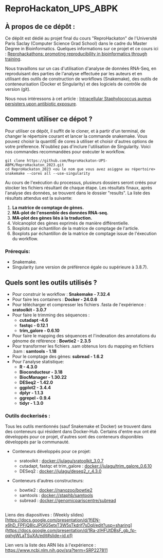 # ReproHackaton_UPS_ABPK

## À propos de ce dépôt :
Ce dépôt est dédié au projet final du cours "ReproHackaton" de l'Université Paris Saclay (Computer Science Grad School) dans le cadre du Master Degree in Bioinformatics.
Quelques informations sur ce projet et ce cours ici : [Reprohackathons: promoting reproducibility in bioinformatics through training](https://doi.org/10.1093/bioinformatics/btad227).

Nous travaillons sur un cas d'utilisation d'analyse de données RNA-Seq, en reproduisant des parties de l'analyse effectuée par les auteurs et en utilisant des outils de construction de workflows (Snakemake), des outils de conteneurisation (Docker et Singularity) et des logiciels de contrôle de version (git).

Nous nous intéressons à cet article :  [Intracellular Staphylococcus aureus persisters upon antibiotic exposure](https://doi.org/10.1038/s41467-020-15966-7).

## Comment utiliser ce dépot ?
Pour utiliser ce dépôt, il suffit de le cloner, et à partir d'un terminal, de changer le répertoire courant et lancer la commande snakemake. Vous pouvez choisir la quantitÉ de cores à utiliser et choisir d'autres options de votre préference. N'oubliez pas d'inclure l'utilisation de Singularity. Voici nos commandes recommandées pour exécuter le workflow.
```
git clone https://github.com/ReproHackaton-UPS-ABPK/ReproHackaton_2023.git
cd ReproHackaton_2023 <ou le nom que vous avez asiggne au répertoire>
snakemake --cores all --use-singularity
```
Au cours de l'exécution du processus, plusieurs dossiers seront créés pour stocker les fichiers résultant de chaque étape. Les résultats finaux, après l'analyse des données, se trouvent dans le dossier "results".
La liste des résultats attendus est la suivante:
1. **La matrice de comptage de gènes.**
2. **MA-plot de l'ensemble des données RNA-seq.**
3. **MA-plot des gènes liés à la traduction.**
4. Volcanoplot des gènes exprimés de manière différentielle.
5. Boxplots par échantillon de la matrice de comptage de l'article.
6. Boxplots par échantillon de la matrice de comptage issue de l'éxecution du workflow.
   
### Prérequis:
* Snakemake.
* Singularity (une version de préférence égale ou supérieure à 3.8.7).

## Quels sont les outils utilisés ?

* Pour construir le workflow : **Snakemake - 7.32.4**
* Pour faire les containers : **Docker - 24.0.6**
* Pour télécharger et compresser les fichiers .fasta de l'expérience : **sratoolkit - 3.0.7**
* Pour faire le trimming des séquences :
    * **cutadapt -4.6**
    * **fastqc - 0.12.1**
    * **trim_galore - 0.6.10**
* Pour faire le mapping des séquences et l'indexation des annotations du génome de référence : **Bowtie2 - 2.3.5**
* Pour transformer les fichiers .sam obtenus lors du mapping en fichiers .bam : **samtools - 1.18**
* Pour le comptage des gènes: **subread - 1.6.2**
* Pour l'analyse statistique:
   * **R - 4.3.0**
   * **Bioconducteur - 3.18**
   * **BiocManager - 1.30.22**
   * **DESeq2 - 1.42.0**   
   * **ggplot2 - 3.4.4**
   * **dplyr - 1.1.3**
   * **ggrepel - 0.9.4**
   * **tidyr - 1.3.0**

### Outils dockerisés :

Tous les outils mentionnés (sauf Snakemake et Docker) se trouvent dans des conteneurs qui résident dans Docker-Hub. Certains d'entre eux ont été développés pour ce projet, d'autres sont des conteneurs disponibles développés par la communauté.

* Conteneurs développés pour ce projet:
    * sratoolkit : [docker://julagu/sratoolkit_3.0.7](https://hub.docker.com/r/julagu/sratoolkit_3.0.7)
    * cutadapt, fastqc et trim_galore : [docker://julagu/trim_galore_0.6.10](https://hub.docker.com/r/julagu/trim_galore_0.6.10)
    * DESeq2 : [docker://julagu/deseq2_r_4.3.0](https://hub.docker.com/r/julagu/deseq2_r_4.3.0)

* Conteneurs d'autres constructeurs:
    * bowtie2 : [docker://nanozoo/bowtie2](https://hub.docker.com/r/nanozoo/bowtie2)
    * samtools : [docker://staphb/samtools](https://hub.docker.com/r/staphb/samtools)
    * subread : [docker://genomicpariscentre/subread](https://hub.docker.com/r/genomicpariscentre/subread)

##
Liens des diapositives : (Weekly slides)[https://docs.google.com/presentation/d/1fjEN-x6hD_FPFjQ8IcJPGlG5etxT3W5sTkdrif7sDqI/edit?usp=sharing](https://docs.google.com/presentation/d/1Ra-zlHFUtDBsF_gb_fp-qqhgWLaTSuXA/edit#slide=id.p1)

Lien vers la liste des ARN liés à l'expérience : https://www.ncbi.nlm.nih.gov/sra?term=SRP227811
